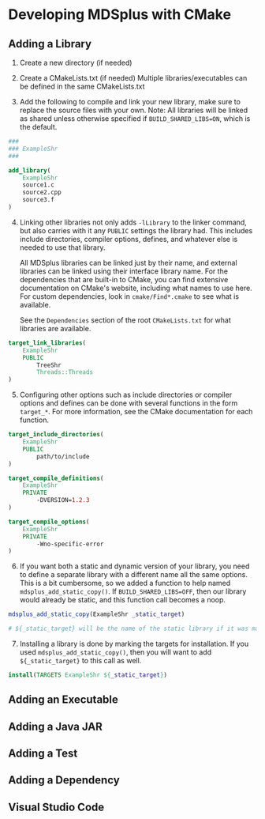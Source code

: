 
# Developing MDSplus with CMake

## Adding a Library

1. Create a new directory (if needed)

2. Create a CMakeLists.txt (if needed)
   Multiple libraries/executables can be defined in the same CMakeLists.txt

3. Add the following to compile and link your new library, make sure to
   replace the source files with your own.
   Note: All libraries will be linked as shared unless otherwise specified 
   if `BUILD_SHARED_LIBS=ON`, which is the default.

```cmake
###
### ExampleShr
###

add_library(
    ExampleShr
    source1.c
    source2.cpp
    source3.f
)
```

4. Linking other libraries not only adds `-lLibrary` to the linker command,
   but also carries with it any `PUBLIC` settings the library had. This
   includes include directories, compiler options, defines, and whatever
   else is needed to use that library.

   All MDSplus libraries can be linked just by their name, and external 
   libraries can be linked using their interface library name. For the
   dependencies that are built-in to CMake, you can find extensive documentation
   on CMake's website, including what names to use here. For custom dependencies,
   look in `cmake/Find*.cmake` to see what is available.

   See the `Dependencies` section of the root `CMakeLists.txt` for what libraries
   are available.

```cmake
target_link_libraries(
    ExampleShr
    PUBLIC
        TreeShr
        Threads::Threads
)
```

5. Configuring other options such as include directories or compiler options and
   defines can be done with several functions in the form `target_*`. For more
   information, see the CMake documentation for each function.

```cmake
target_include_directories(
    ExampleShr
    PUBLIC
        path/to/include
)

target_compile_definitions(
    ExampleShr
    PRIVATE
        -DVERSION=1.2.3
)

target_compile_options(
    ExampleShr
    PRIVATE
        -Wno-specific-error
)
```

6. If you want both a static and dynamic version of your library, you need to define
   a separate library with a different name all the same options. This is a bit
   cumbersome, so we added a function to help named `mdsplus_add_static_copy()`.
   If `BUILD_SHARED_LIBS=OFF`, then our library would already be static, and this
   function call becomes a noop.

```cmake
mdsplus_add_static_copy(ExampleShr _static_target)

# ${_static_target} will be the name of the static library if it was made, or ""
```

7. Installing a library is done by marking the targets for installation. If you 
   used `mdsplus_add_static_copy()`, then you will want to add `${_static_target}`
   to this call as well.

```cmake
install(TARGETS ExampleShr ${_static_target})
```

## Adding an Executable

## Adding a Java JAR

## Adding a Test

## Adding a Dependency

## Visual Studio Code